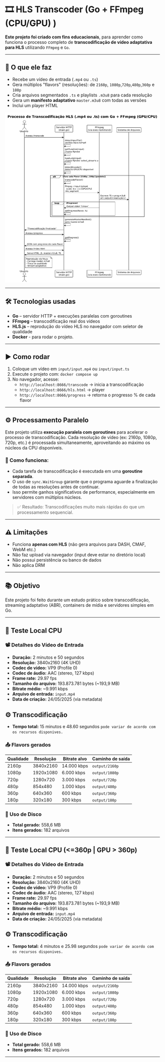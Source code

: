 🎞️ HLS Transcoder (Go + FFmpeg (CPU/GPU) )
================================

**Este projeto foi criado com fins educacionais**, para aprender como funciona o processo completo de **transcodificação de vídeo adaptativa para HLS** utilizando `FFmpeg` e `Go`.

* * *

🚀 O que ele faz
----------------

*   Recebe um vídeo de entrada (`.mp4` ou `.ts`)
*   Gera múltiplos "flavors" (resoluções): de `2160p`, `1080p`,`720p`,`480p`,`360p` e `180p`
*   Cria arquivos segmentados `.ts` e playlists `.m3u8` para cada resolução
*   Gera um **manifesto adaptativo** `master.m3u8` com todas as versões
*   Inclui um player HTML

![Fluxo](flow.png)

* * *

🛠️ Tecnologias usadas
----------------------

*   **Go** – servidor HTTP + execuções paralelas com goroutines
*   **FFmpeg** – transcodificação real dos vídeos
*   **HLS.js** – reprodução do vídeo HLS no navegador com seletor de qualidade
*   **Docker** - para rodar o projeto.

* * *

▶️ Como rodar
-------------

1.  Coloque um vídeo em `input/input.mp4` ou `input/input.ts`
2.  Execute o projeto com:
    `docker compose up`
3.  No navegador, acesse:
    *   `http://localhost:8666/transcode` → inicia a transcodificação
    *   `http://localhost:8666/hls.html` → player
    *   `http://localhost:8666/progress` → retorna o progresso % de cada flavor

* * *

## ⚙️ Processamento Paralelo

Este projeto utiliza **execução paralela com goroutines** para acelerar o processo de transcodificação. Cada resolução de vídeo (ex: 2160p, 1080p, 720p, etc.) é processada simultaneamente, aproveitando ao máximo os núcleos da CPU disponíveis.

### 🔄 Como funciona:
- Cada tarefa de transcodificação é executada em uma **goroutine separada**.
- O uso de `sync.WaitGroup` garante que o programa aguarde a finalização de todas as resoluções antes de continuar.
- Isso permite ganhos significativos de performance, especialmente em servidores com múltiplos núcleos.

> ✅ Resultado: Transcodificações muito mais rápidas do que um processamento sequencial.

* * *

⚠️ Limitações
-------------

*   Funciona **apenas com HLS** (não gera arquivos para DASH, CMAF, WebM etc.)
*   Não faz upload via navegador (input deve estar no diretório local)
*   Não possui persistência ou banco de dados
*   Não aplica DRM

* * *

📚 Objetivo
-----------

Este projeto foi feito durante um estudo prático sobre transcodificação, streaming adaptativo (ABR), containers de mídia e servidores simples em Go.

* * *
🧪 Teste Local CPU
--------------------------------
### 📽️ Detalhes do Vídeo de Entrada

*   **Duração:** 2 minutos e 50 segundos
*   **Resolução:** 3840x2160 (4K UHD)
*   **Codec de vídeo:** VP9 (Profile 0)
*   **Codec de áudio:** AAC (stereo, 127 kbps)
*   **Frame rate:** 29.97 fps
*   **Tamanho do arquivo:** 193.873.781 bytes (~193,9 MB)
*   **Bitrate médio:** ~9.991 kbps
*   **Arquivo de entrada:** `input.mp4`
*   **Data de criação:** 24/05/2025 (via metadata)

⚙️ Transcodificação
----------------------------

*   **Tempo total:** 15 minutos e 48.60 segundos `pode variar de acordo com os recursos disponives.`

### 📤 Flavors gerados

| Qualidade | Resolução   | Bitrate alvo | Caminho de saída    |
|-----------|-------------|--------------|---------------------|
| 2160p     | 3840x2160   | 14.000 kbps  | `output/2160p`      |
| 1080p     | 1920x1080   | 6.000 kbps   | `output/1080p`      |
| 720p      | 1280x720    | 3.000 kbps   | `output/720p`       |
| 480p      | 854x480     | 1.000 kbps   | `output/480p`       |
| 360p      | 640x360     | 600 kbps     | `output/360p`       |
| 180p      | 320x180     | 300 kbps     | `output/180p`       |


### 💾 Uso de Disco
*   **Total gerado:** 558,6 MB
*   **Itens gerados:** 182 arquivos
* * *

🧪 Teste Local CPU (<=360p | GPU > 360p)
--------------------------------
### 📽️ Detalhes do Vídeo de Entrada

*   **Duração:** 2 minutos e 50 segundos
*   **Resolução:** 3840x2160 (4K UHD)
*   **Codec de vídeo:** VP9 (Profile 0)
*   **Codec de áudio:** AAC (stereo, 127 kbps)
*   **Frame rate:** 29.97 fps
*   **Tamanho do arquivo:** 193.873.781 bytes (~193,9 MB)
*   **Bitrate médio:** ~9.991 kbps
*   **Arquivo de entrada:** `input.mp4`
*   **Data de criação:** 24/05/2025 (via metadata)

⚙️ Transcodificação
----------------------------

*   **Tempo total:** 4 minutos e  25.98 segundos `pode variar de acordo com os recursos disponives.`

### 📤 Flavors gerados

| Qualidade | Resolução   | Bitrate alvo | Caminho de saída    |
|-----------|-------------|--------------|---------------------|
| 2160p     | 3840x2160   | 14.000 kbps  | `output/2160p`      |
| 1080p     | 1920x1080   | 6.000 kbps   | `output/1080p`      |
| 720p      | 1280x720    | 3.000 kbps   | `output/720p`       |
| 480p      | 854x480     | 1.000 kbps   | `output/480p`       |
| 360p      | 640x360     | 600 kbps     | `output/360p`       |
| 180p      | 320x180     | 300 kbps     | `output/180p`       |


### 💾 Uso de Disco
*   **Total gerado:** 558,6 MB
*   **Itens gerados:** 182 arquivos
* * *